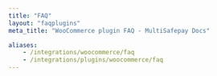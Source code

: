 ```yaml
---
title: "FAQ"
layout: "faqplugins"
meta_title: "WooCommerce plugin FAQ - MultiSafepay Docs"

aliases: 
    - /integrations/woocommerce/faq
    - /integrations/plugins/woocommerce/faq
---
```

